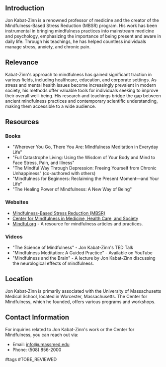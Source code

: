 ## Introduction
Jon Kabat-Zinn is a renowned professor of medicine and the creator of the Mindfulness-Based Stress Reduction (MBSR) program. His work has been instrumental in bringing mindfulness practices into mainstream medicine and psychology, emphasizing the importance of being present and aware in daily life. Through his teachings, he has helped countless individuals manage stress, anxiety, and chronic pain.

## Relevance
Kabat-Zinn's approach to mindfulness has gained significant traction in various fields, including healthcare, education, and corporate settings. As stress and mental health issues become increasingly prevalent in modern society, his methods offer valuable tools for individuals seeking to improve their overall well-being. His research and teachings bridge the gap between ancient mindfulness practices and contemporary scientific understanding, making them accessible to a wide audience.

## Resources

### Books
- "Wherever You Go, There You Are: Mindfulness Meditation in Everyday Life"
- "Full Catastrophe Living: Using the Wisdom of Your Body and Mind to Face Stress, Pain, and Illness"
- "The Mindful Way Through Depression: Freeing Yourself from Chronic Unhappiness" (co-authored with others)
- "Mindfulness for Beginners: Reclaiming the Present Moment—and Your Life"
- "The Healing Power of Mindfulness: A New Way of Being"

### Websites
- [Mindfulness-Based Stress Reduction (MBSR)](https://www.umassmed.edu/cfm/mindfulness-based-programs/mbsr-courses/)
- [Center for Mindfulness in Medicine, Health Care, and Society](https://www.umassmed.edu/cfm/)
- [Mindful.org](https://www.mindful.org) - A resource for mindfulness articles and practices.

### Videos
- "The Science of Mindfulness" - Jon Kabat-Zinn's TED Talk
- "Mindfulness Meditation: A Guided Practice" - Available on YouTube
- "Mindfulness and the Brain" - A lecture by Jon Kabat-Zinn discussing the neurological effects of mindfulness.

## Location
Jon Kabat-Zinn is primarily associated with the University of Massachusetts Medical School, located in Worcester, Massachusetts. The Center for Mindfulness, which he founded, offers various programs and workshops.

## Contact Information
For inquiries related to Jon Kabat-Zinn's work or the Center for Mindfulness, you can reach out via:
- Email: info@umassmed.edu
- Phone: (508) 856-2000

#tags 
#TOBE_REVIEWED
